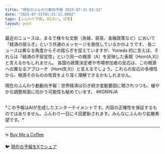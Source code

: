 ```yaml
---
title: "現在のふんわり動向予報 2025-07-31 01:31"
date: "2025-07-31T01:31:12.000Z"
tags: [ふんわり予報, AI占い, 日常]
layout: post
---
```


最近のニュースは、まるで様々な文脈（為替、貿易、金融政策など）において「経済の揺らぎ」という共通のメッセージを発信しているかのようです。  各ニュースは異なる角度からその揺らぎを捉えていますが、Yoneda 的に言えば、それらは「経済の不安定性」という同一の根源（A）を反映した表現（Hom(A,X)）と言えるかもしれません。  各国の政策決定者や市場参加者の反応は、この根源への異なるアプローチ（Hom(B,X)）と言えるでしょう。これらの反応の多様性から、根源そのものの性質をより深く理解できるかもしれません。

現在のふんわり動動向予報：世界経済は引き続き変動要因に晒されつつも、緩やかな調整局面に向かう可能性も秘めています。 #KGNINJA

<br>
*この予報はAIが生成したエンターテイメントです。内容の正確性を保証するものではありません。ふんわり一日に４回更新されます。みんなにふんわり拡散希望です。*

---
☕️ [Buy Me a Coffee](https://www.buymeacoffee.com/kgninja)

🐦 [現在の予報をXでシェア](https://twitter.com/intent/tweet?text=%E7%8F%BE%E5%9C%A8%E3%81%AE%E3%81%B5%E3%82%93%E3%82%8F%E3%82%8A%E4%BA%88%E5%A0%B1%3A%20%E3%80%8C%E6%9C%80%E8%BF%91%E3%81%AE%E3%83%8B%E3%83%A5%E3%83%BC%E3%82%B9%E3%81%AF%E3%80%81%E3%81%BE%E3%82%8B%E3%81%A7%E6%A7%98%E3%80%85%E3%81%AA%E6%96%87%E8%84%88%EF%BC%88%E7%82%BA%E6%9B%BF%E3%80%81%E8%B2%BF%E6%98%93%E3%80%81%E9%87%91%E8%9E%8D%E6%94%BF%E7%AD%96%E3%81%AA%E3%81%A9%EF%BC%89%E3%81%AB%E3%81%8A%E3%81%84%E3%81%A6%E3%80%8C%E7%B5%8C%E6%B8%88%E3%81%AE%E6%8F%BA%E3%82%89%E3%81%8E%E3%80%8D%E3%81%A8%E3%81%84%E3%81%86%E5%85%B1%E9%80%9A%E3%81%AE%E3%83%A1%E3%83%83%E3%82%BB%E3%83%BC%E3%82%B8%E3%82%92%E7%99%BA%E4%BF%A1%E3%81%97%E3%81%A6%E3%81%84%E3%82%8B%E3%81%8B%E3%81%AE%E3%82%88%E3%81%86%E3%81%A7%E3%81%99%E3%80%82%E3%80%8D%23KGNINJA%20%E7%B6%9A%E3%81%8D%E3%81%AF%E3%83%96%E3%83%AD%E3%82%B0%E3%81%A7%EF%BC%81%F0%9F%91%87&url=https%3A%2F%2Fkg-ninja.github.io%2FFunwariyoso%2F)

